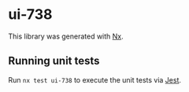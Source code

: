 # ui-738

This library was generated with [Nx](https://nx.dev).

## Running unit tests

Run `nx test ui-738` to execute the unit tests via [Jest](https://jestjs.io).

